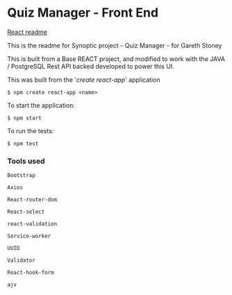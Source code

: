 # Quiz Manager - Front End

[React readme](REACT.md)

This is the readme for Synoptic project - Quiz Manager - for Gareth Stoney

This is built from a Base REACT project, and modified to work with the JAVA / PostgreSQL
Rest API backed developed to power this UI.

This was built from the '*create react-app*' application

```commandline
$ npm create react-app <name>
```
To start the application:
```commandline
$ npm start
```

To run the tests:
```commandline
$ npm test 
```
### Tools used

`Bootstrap`

`Axios`

`React-router-dom`

`React-select`

`react-validation`

`Service-worker`

`UUID`

`Validator`

`React-hook-form`

`ajv`